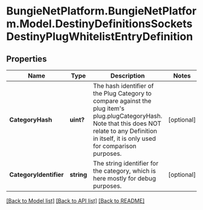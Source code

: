 # BungieNetPlatform.BungieNetPlatform.Model.DestinyDefinitionsSocketsDestinyPlugWhitelistEntryDefinition
## Properties

Name | Type | Description | Notes
------------ | ------------- | ------------- | -------------
**CategoryHash** | **uint?** | The hash identifier of the Plug Category to compare against the plug item&#39;s plug.plugCategoryHash.  Note that this does NOT relate to any Definition in itself, it is only used for comparison purposes. | [optional] 
**CategoryIdentifier** | **string** | The string identifier for the category, which is here mostly for debug purposes. | [optional] 

[[Back to Model list]](../README.md#documentation-for-models) [[Back to API list]](../README.md#documentation-for-api-endpoints) [[Back to README]](../README.md)

